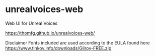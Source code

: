 # unrealvoices-web
Web UI for Unreal Voices

https://thomfg.github.io/unrealvoices-web/

Disclaimer
Fonts included are used according to the EULA found here https://www.tinkov.info/downloads/Gilroy-FREE.zip
